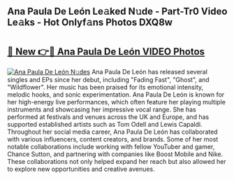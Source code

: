 ## Ana Paula De León Le𝚊ked N𝚞de - Part-Tr0 Video Le𝚊ks - Hot Onlyf𝚊ns Photos DXQ8w

# <h2><a href="http://ab28228.deff.icu/?id=Ana+Paula+De+Le%c3%b3n">🔗 New 👉🔴 Ana Paula De León VIDEO Photos</a></h2>

[![Ana Paula De León N𝚞des](https://i.imgur.com/rIISA9y.gif)](http://ab28228.deff.icu/?id=Ana+Paula+De+Le%c3%b3n)
Ana Paula De León has released several singles and EPs since her debut, including "Fading Fast", "Ghost", and "Wildflower". Her music has been praised for its emotional intensity, melodic hooks, and sonic experimentation. Ana Paula De León is known for her high-energy live performances, which often feature her playing multiple instruments and showcasing her impressive vocal range. She has performed at festivals and venues across the UK and Europe, and has supported established artists such as Tom Odell and Lewis Capaldi. Throughout her social media career, Ana Paula De León has collaborated with various influencers, content creators, and brands. Some of her most notable collaborations include working with fellow YouTuber and gamer, Chance Sutton, and partnering with companies like Boost Mobile and Nike. These collaborations not only helped expand her reach but also allowed her to explore new opportunities and creative avenues.
